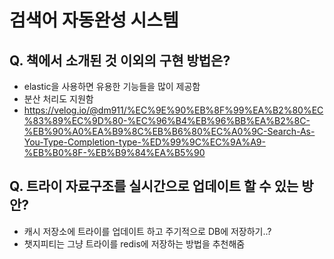 # 검색어 자동완성 시스템


## Q. 책에서 소개된 것 이외의 구현 방법은?
- elastic을 사용하면 유용한 기능들을 많이 제공함
- 분산 처리도 지원함
- https://velog.io/@dm911/%EC%9E%90%EB%8F%99%EA%B2%80%EC%83%89%EC%9D%80-%EC%96%B4%EB%96%BB%EA%B2%8C-%EB%90%A0%EA%B9%8C%EB%B6%80%EC%A0%9C-Search-As-You-Type-Completion-type-%ED%99%9C%EC%9A%A9-%EB%B0%8F-%EB%B9%84%EA%B5%90

## Q. 트라이 자료구조를 실시간으로 업데이트 할 수 있는 방안?
- 캐시 저장소에 트라이를 업데이트 하고 주기적으로 DB에 저장하기..?
- 챗지피티는 그냥 트라이를 redis에 저장하는 방법을 추천해줌
